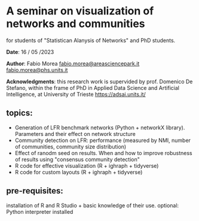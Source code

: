 # A seminar on visualization of networks and communities 
for students of "Statistican Alanysis of Networks" and PhD students.

**Date**: 16 / 05 /2023

**Author**: Fabio Morea fabio.morea@areasciencepark.it   fabio.morea@phs.units.it

**Acknowledgments**: this research work is supervided by prof. Domenico De Stefano, within the frame of PhD in Applied Data Science and Artificial Intelligence, at University of Trieste https://adsai.units.it/

## topics:
  - Generation of LFR benchmark networks (Python + networkX library). Parameters and their effect on network structure
  - Community detection on LFR: performance (measured by NMI, number of communities, community size distribution)
  - Effect of ranodm seed on results. When and how to improve robustness of results using "consensus community detection"
  - R code for effective visualization (R + ighraph + tidyverse)
  - R code for custom layouts (R + ighraph + tidyverse)
 

## pre-requisites: 
installation of R and R Studio + basic knowledge of their use.
optional: Python interpreter installed 
